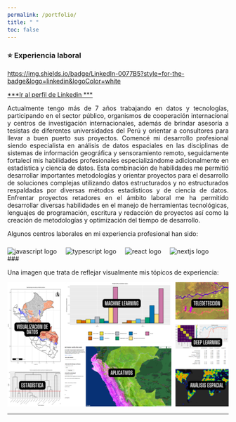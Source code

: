 ```yaml
---
permalink: /portfolio/
title: " "
toc: false
---
```

### ⭐️ Experiencia laboral

https://img.shields.io/badge/LinkedIn-0077B5?style=for-the-badge&logo=linkedin&logoColor=white

[***Ir al perfil de Linkedin ***](https://www.linkedin.com/in/cearth/) 

<div style="text-align: justify">
Actualmente tengo más de 7 años trabajando en datos y tecnologías, participando en el sector público, organismos de  cooperación internacional y centros de investigación internacionales, además de brindar asesoría a tesistas de diferentes universidades del Perú y orientar a consultores para llevar a buen puerto sus proyectos. Comencé mi desarrollo profesional siendo especialista en análisis de datos espaciales en las disciplinas de sistemas de información geográfica y sensoramiento remoto, seguidamente fortalecí mis habilidades profesionales especializándome adicionalmente en estadística y ciencia de datos. Esta combinación de habilidades me permitió desarrollar importantes metodologías y orientar proyectos para el desarrollo de soluciones complejas utilizando datos estructurados y no estructurados respaldadas por diversas métodos estadísticos y de ciencia de datos. Enfrentar proyectos retadores en el ámbito laboral me ha permitido desarrollar diversas habilidades en el manejo de herramientas tecnológicas, lenguajes de programación, escritura y redacción de proyectos así como la creación de metodologías y optimización del tiempo de desarrollo.</div>

Algunos centros laborales en mi experiencia profesional han sido:
###

<div align="left">
  <img src="https://media.licdn.com/dms/image/v2/C4D0BAQHFJA_XOkK3GQ/company-logo_200_200/company-logo_200_200/0/1631304673404?e=1741219200&v=beta&t=1J8dBXQgEwbvGhCCBsStPMqlIL5wMsGE8pnwD_UgDE0" height="40" alt="javascript logo"  />
  <img width="12" />
  <img src="https://media.licdn.com/dms/image/v2/D4E0BAQGoYfgnfcE1SQ/company-logo_200_200/company-logo_200_200/0/1664572009804?e=1741219200&v=beta&t=9Su0TINMPcLQuuDAHHYyiVNQ1JVsrOLjm5yfBj2tqHw" height="40" alt="typescript logo"  />
  <img width="12" />
  <img src="https://media.licdn.com/dms/image/v2/D4E0BAQHiRbko8_wgug/company-logo_200_200/company-logo_200_200/0/1723475945238/minamperu_logo?e=1741219200&v=beta&t=ksKtHZcnY44pdhCrsEESDDvZeQE4NPsP8V9vL29esD8" height="40" alt="react logo"  />
  <img width="12" />
  <img src="https://www.undp.org/sites/g/files/zskgke326/files/2022-04/pnud-logo-blue.svg" height="40" alt="nextjs logo"  />
  <img width="12" />
###

Una imagen que trata de reflejar visualmente mis tópicos de experiencia:

<center><img src="./collage_corina.png"/></center>  

---